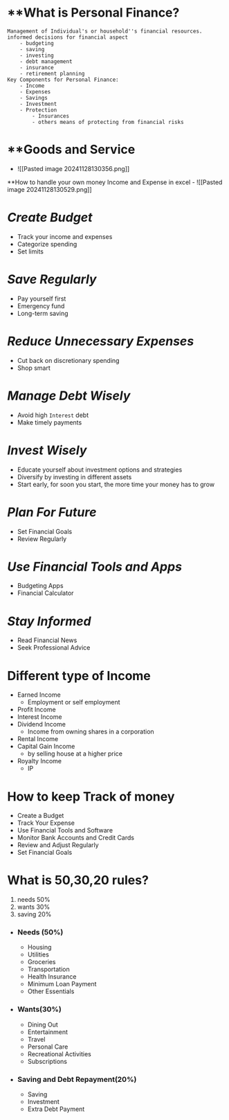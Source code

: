 
# **What is Personal Finance?
	Management of Individual's or household''s financial resources.
	informed decisions for financial aspect
		- budgeting
		- saving
		- investing
		- debt management
		- insurance
		- retirement planning
	Key Components for Personal Finance:
		- Income
		- Expenses
		- Savings
		- Investment
		- Protection
			- Insurances
			- others means of protecting from financial risks

# **Goods and Service
- ![[Pasted image 20241128130356.png]]

**How to handle your own money
	Income and Expense in excel
	- ![[Pasted image 20241128130529.png]]
	
# *Create Budget* 
- Track your income and expenses
- Categorize spending
- Set limits
# *Save Regularly*
- Pay yourself first
- Emergency fund
- Long-term saving
# *Reduce Unnecessary Expenses*
- Cut back on discretionary spending
- Shop smart
# *Manage Debt Wisely*
- Avoid high `Interest` debt
- Make timely payments
# *Invest Wisely*
- Educate yourself about investment options and strategies
- Diversify by investing in different assets
- Start early, for soon you start, the more time your money has to grow
# *Plan For Future*
- Set Financial Goals
- Review Regularly
# *Use Financial Tools and Apps*
- Budgeting Apps
- Financial Calculator
# *Stay Informed* 
- Read Financial News
- Seek Professional Advice


# Different type of Income
- Earned Income
	- Employment or self employment
- Profit Income
- Interest Income
- Dividend Income
	- Income from owning shares in a corporation
- Rental Income
- Capital Gain Income
	- by selling house at a higher price
- Royalty Income
	- IP

# How to keep Track of money
- Create a Budget
- Track Your Expense
- Use Financial Tools and Software
- Monitor Bank Accounts and Credit Cards
- Review and Adjust Regularly
- Set Financial Goals


# What is 50,30,20 rules?
1) needs 50%
2) wants 30%
3) saving 20%

- ### Needs (50%)
	- Housing
	- Utilities
	- Groceries
	- Transportation
	- Health Insurance
	- Minimum Loan Payment
	- Other Essentials
- ### Wants(30%)
	- Dining Out
	- Entertainment
	- Travel
	- Personal Care
	- Recreational Activities
	- Subscriptions
- ### Saving and Debt Repayment(20%)
	- Saving
	- Investment
	- Extra Debt Payment
